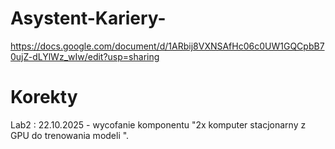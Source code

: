 # Asystent-Kariery-  

https://docs.google.com/document/d/1ARbij8VXNSAfHc06c0UW1GQCpbB70ujZ-dLYlWz_wIw/edit?usp=sharing 

# Korekty
Lab2 : 22.10.2025 - wycofanie komponentu "2x komputer stacjonarny z GPU do trenowania modeli ". 
